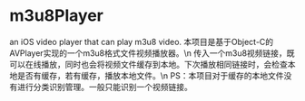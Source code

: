 # m3u8Player
an iOS video player that can play m3u8 video.
本项目是基于Object-C的AVPlayer实现的一个m3u8格式文件视频播放器。\n
传入一个m3u8视频链接，既可以在线播放，同时也会将视频文件缓存到本地。下次播放相同链接时，会检查本地是否有缓存，若有缓存，播放本地文件。\n
PS：本项目对于缓存的本地文件没有进行分类识别管理。一般只能识别一个视频链接。
